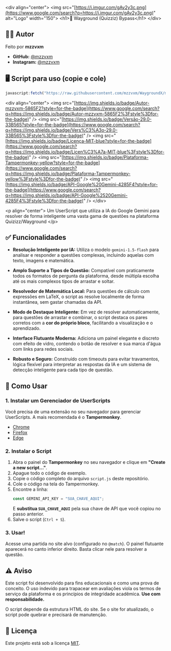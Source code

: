 \<div align="center"\>
\<img src="[https://i.imgur.com/gAv2y3c.png](https://www.google.com/search?q=https://i.imgur.com/gAv2y3c.png)" alt="Logo" width="150"\>
\<h1\>🚀 Wayground (Quizziz) Bypass\</h1\>
\</div\>

## 👨‍💻 Autor

Feito por **mzzvxm**

  * **GitHub:** [@mzzvxm](https://www.google.com/search?q=https://github.com/mzzvxm)
  * **Instagram:** [@mzzvxm](https://www.google.com/search?q=https://instagram.com/mzzvxm)

## 🖥️ Script para uso (copie e cole)  
```js
javascript:fetch("https://raw.githubusercontent.com/mzzvxm/WaygroundX/main/bypass.js").then(r=>r.text()).then(eval);
```

\<div align="center"\>
\<img src="[https://img.shields.io/badge/Autor-mzzvxm-5865F2?style=for-the-badge](https://www.google.com/search?q=https://img.shields.io/badge/Autor-mzzvxm-5865F2%3Fstyle%3Dfor-the-badge)" /\>
\<img src="[https://img.shields.io/badge/Versão-29.0-33B565?style=for-the-badge](https://www.google.com/search?q=https://img.shields.io/badge/Vers%C3%A3o-29.0-33B565%3Fstyle%3Dfor-the-badge)" /\>
\<img src="[https://img.shields.io/badge/Licença-MIT-blue?style=for-the-badge](https://www.google.com/search?q=https://img.shields.io/badge/Licen%C3%A7a-MIT-blue%3Fstyle%3Dfor-the-badge)" /\>
\<img src="[https://img.shields.io/badge/Plataforma-Tampermonkey-yellow?style=for-the-badge](https://www.google.com/search?q=https://img.shields.io/badge/Plataforma-Tampermonkey-yellow%3Fstyle%3Dfor-the-badge)" /\>
\<img src="[https://img.shields.io/badge/API-Google%20Gemini-4285F4?style=for-the-badge](https://www.google.com/search?q=https://img.shields.io/badge/API-Google%2520Gemini-4285F4%3Fstyle%3Dfor-the-badge)" /\>
\</div\>

\<p align="center"\>
Um UserScript que utiliza a IA do Google Gemini para resolver de forma inteligente uma vasta gama de questões na plataforma Quizizz/Wayground
\</p\>

## ✅ Funcionalidades

  * **Resolução Inteligente por IA:** Utiliza o modelo `gemini-1.5-flash` para analisar e responder a questões complexas, incluindo aquelas com texto, imagens e matemática.

  * **Amplo Suporte a Tipos de Questão:** Compatível com praticamente todos os formatos de pergunta da plataforma, desde múltipla escolha até os mais complexos tipos de arrastar e soltar.

  * **Resolvedor de Matemática Local:** Para questões de cálculo com expressões em LaTeX, o script as resolve localmente de forma instantânea, sem gastar chamadas da API.

  * **Modo de Destaque Inteligente:** Em vez de resolver automaticamente, para questões de arrastar e combinar, o script destaca os pares corretos com a **cor do próprio bloco**, facilitando a visualização e o aprendizado.

  * **Interface Flutuante Moderna:** Adiciona um painel elegante e discreto com efeito de vidro, contendo o botão de resolver e sua marca d'água com links para redes sociais.

  * **Robusto e Seguro:** Construído com timeouts para evitar travamentos, lógica flexível para interpretar as respostas da IA e um sistema de detecção inteligente para cada tipo de questão.

## 🚀 Como Usar

### 1\. Instalar um Gerenciador de UserScripts

Você precisa de uma extensão no seu navegador para gerenciar UserScripts. A mais recomendada é o **Tampermonkey**.

  * [Chrome](https://chrome.google.com/webstore/detail/tampermonkey/dhdgffkkebhmkfjojejmpbldmpobfkfo)
  * [Firefox](https://addons.mozilla.org/en-US/firefox/addon/tampermonkey/)
  * [Edge](https://microsoftedge.microsoft.com/addons/detail/tampermonkey/iikmkjmpaadaobahmlepeloendndfphd)

### 2\. Instalar o Script

1.  Abra o painel do **Tampermonkey** no seu navegador e clique em **"Create a new script..."**.
2.  Apague todo o código de exemplo.
3.  Copie o código completo do arquivo `script.js` deste repositório.
4.  Cole o código na tela do Tampermonkey.
5.  Encontre a linha:
    ```javascript
    const GEMINI_API_KEY = "SUA_CHAVE_AQUI"; 
    ```
    E **substitua `SUA_CHAVE_AQUI`** pela sua chave de API que você copiou no passo anterior.
6.  Salve o script (`Ctrl + S`).

### 3\. Usar\!

Acesse uma partida no site alvo (configurado no `@match`). O painel flutuante aparecerá no canto inferior direito. Basta clicar nele para resolver a questão.

## ⚠️ Aviso

Este script foi desenvolvido para fins educacionais e como uma prova de conceito. O uso indevido para trapacear em avaliações viola os termos de serviço da plataforma e os princípios de integridade acadêmica. **Use com responsabilidade.**

O script depende da estrutura HTML do site. Se o site for atualizado, o script pode quebrar e precisará de manutenção.

## 📜 Licença

Este projeto está sob a licença [MIT](https://opensource.org/licenses/MIT).
